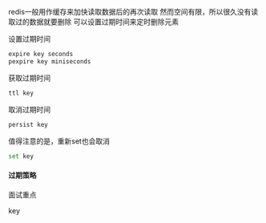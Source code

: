 redis一般用作缓存来加快读取数据后的再次读取
然而空间有限，所以很久没有读取过的数据就要删除
可以设置过期时间来定时删除元素

设置过期时间
```bash
expire key seconds
pexpire key miniseconds
```
获取过期时间
```bash
ttl key
```
取消过期时间
```bash
persist key
```
值得注意的是，重新set也会取消
```bash
set key
```

#### 过期策略
面试重点

key